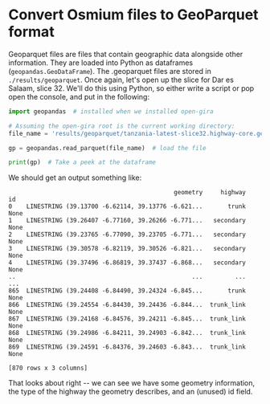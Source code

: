 # Convert Osmium files to GeoParquet format

Geoparquet files are files that contain geographic data alongside other information.
They are loaded into Python as dataframes (`geopandas.GeoDataFrame`).
The .geoparquet files are stored in `./results/geoparquet`.
Once again, let's open up the slice for Dar es Salaam, slice 32.
We'll do this using Python, so either write a script or pop open the console, and put in the following:

```python
import geopandas  # installed when we installed open-gira

# Assuming the open-gira root is the current working directory:
file_name = 'results/geoparquet/tanzania-latest-slice32.highway-core.geoparquet'

gp = geopandas.read_parquet(file_name)  # load the file

print(gp)  # Take a peek at the dataframe
```

We should get an output something like:

```text
                                              geometry     highway    id
0    LINESTRING (39.13700 -6.62114, 39.13776 -6.621...       trunk  None
1    LINESTRING (39.26407 -6.77160, 39.26266 -6.771...   secondary  None
2    LINESTRING (39.23765 -6.77090, 39.23705 -6.771...   secondary  None
3    LINESTRING (39.30578 -6.82119, 39.30526 -6.821...   secondary  None
4    LINESTRING (39.37496 -6.86819, 39.37437 -6.868...   secondary  None
..                                                 ...         ...   ...
865  LINESTRING (39.24408 -6.84490, 39.24324 -6.845...       trunk  None
866  LINESTRING (39.24554 -6.84430, 39.24436 -6.844...  trunk_link  None
867  LINESTRING (39.24168 -6.84576, 39.24211 -6.845...  trunk_link  None
868  LINESTRING (39.24986 -6.84211, 39.24903 -6.842...  trunk_link  None
869  LINESTRING (39.24591 -6.84376, 39.24603 -6.843...  trunk_link  None

[870 rows x 3 columns]
```

That looks about right -- we can see we have some geometry information, the type of the highway the geometry
describes, and an (unused) id field.
